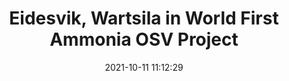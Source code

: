 ---
"title": "Eidesvik, Wartsila in World First Ammonia OSV Project"
"date": "2021-10-11 11:12:29"
"feed_name": "RIGZONE"
"feed_website": "http://www.rigzone.com/"
"feed_rss": "http://www.rigzone.com/news/rss/rigzone_latest.aspx"
"link": "https://www.rigzone.com/news/eidesvik_wartsila_in_world_first_ammonia_osv_project-11-oct-2021-166678-article/?rss=true"
"source": "None"
"file": "_posts/2021-1-1-c3c96254393459b72a9b5f77bbe72f10f86a545f.md"
"accident": "0"
"drilling": "0"
"dead": "0"
"injured": "0"
"arrested": "0"
"place": "unknown place"
"where": "unknown site"
"causes": "unknown"
"place_uri": "unknown place"
---